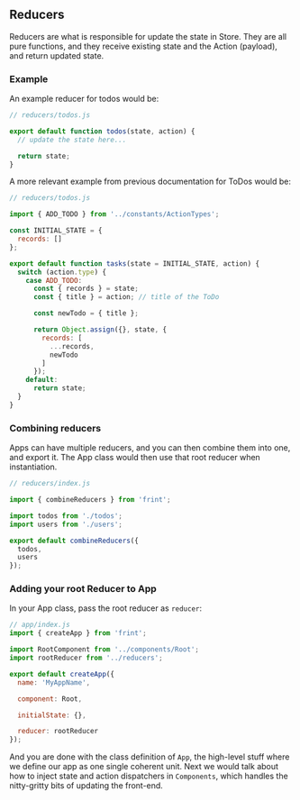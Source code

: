 ## Reducers

Reducers are what is responsible for update the state in Store. They are all pure functions, and they receive existing state and the Action (payload), and return updated state.

### Example

An example reducer for todos would be:

```js
// reducers/todos.js

export default function todos(state, action) {
  // update the state here...

  return state;
}
```

A more relevant example from previous documentation for ToDos would be:

```js
// reducers/todos.js

import { ADD_TODO } from '../constants/ActionTypes';

const INITIAL_STATE = {
  records: []
};

export default function tasks(state = INITIAL_STATE, action) {
  switch (action.type) {
    case ADD_TODO:
      const { records } = state;
      const { title } = action; // title of the ToDo

      const newTodo = { title };

      return Object.assign({}, state, {
        records: [
          ...records,
          newTodo
        ]
      });
    default:
      return state;
  }
}
```

### Combining reducers

Apps can have multiple reducers, and you can then combine them into one, and export it. The App class would then use that root reducer when instantiation.

```js
// reducers/index.js

import { combineReducers } from 'frint';

import todos from './todos';
import users from './users';

export default combineReducers({
  todos,
  users
});
```

### Adding your root Reducer to App

In your App class, pass the root reducer as `reducer`:

```js
// app/index.js
import { createApp } from 'frint';

import RootComponent from '../components/Root';
import rootReducer from '../reducers';

export default createApp({
  name: 'MyAppName',

  component: Root,

  initialState: {},

  reducer: rootReducer
});
```

And you are done with the class definition of `App`, the high-level stuff where we define our app as one single coherent unit. Next we would talk about how to inject state and action dispatchers in `Components`, which handles the nitty-gritty bits of updating the front-end.
